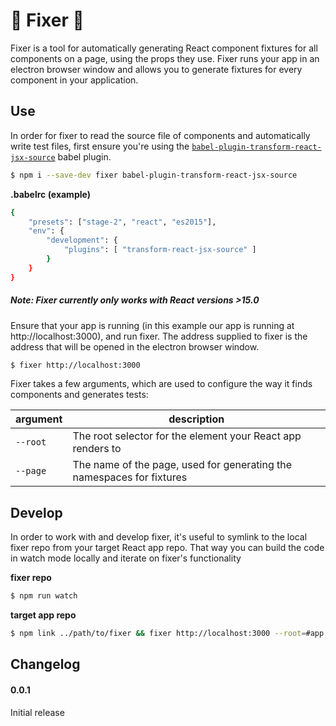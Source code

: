 # :cactus: Fixer :cactus:

Fixer is a tool for automatically generating React component fixtures for all components on a page, using the props they use. Fixer runs your app in an electron browser window and allows you to generate fixtures for every component in your application.

## Use

In order for fixer to read the source file of components and automatically write test files, first ensure you're using the [`babel-plugin-transform-react-jsx-source`](https://github.com/babel/babel/tree/master/packages/babel-plugin-transform-react-jsx-source) babel plugin.


```bash
$ npm i --save-dev fixer babel-plugin-transform-react-jsx-source
```

**.babelrc (example)**
```bash
{
    "presets": ["stage-2", "react", "es2015"],
    "env": {
        "development": {
            "plugins": [ "transform-react-jsx-source" ]
        }
    }
}
```

##### Note: Fixer currently only works with React versions >15.0

Ensure that your app is running (in this example our app is running at http://localhost:3000), and run fixer. The address supplied to fixer is the address that will be opened in the electron browser window.
```bash
$ fixer http://localhost:3000
```

Fixer takes a few arguments, which are used to configure the way it finds components and generates tests:

argument | description
-------- | -----------
`--root` | The root selector for the element your React app renders to
`--page` | The name of the page, used for generating the namespaces for fixtures

## Develop

In order to work with and develop fixer, it's useful to symlink to the local fixer repo from your target React app repo. That way you can build the code in watch mode locally and iterate on fixer's functionality

**fixer repo**
```bash
$ npm run watch
```

**target app repo**
```bash
$ npm link ../path/to/fixer && fixer http://localhost:3000 --root=#app --page index
```

## Changelog

#### 0.0.1

Initial release

